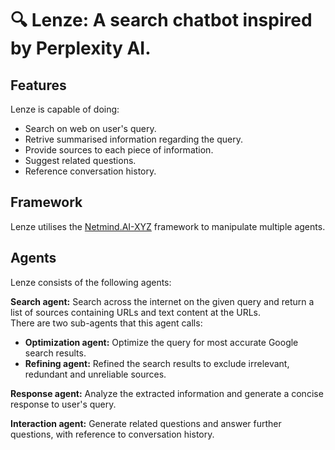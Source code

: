 # 🔍 **Lenze:** A search chatbot inspired by Perplexity AI.

## Features
Lenze is capable of doing:
- Search on web on user's query.
- Retrive summarised information regarding the query.
- Provide sources to each piece of information.
- Suggest related questions.
- Reference conversation history.

## Framework
Lenze utilises the [Netmind.AI-XYZ](https://github.com/protagolabs/Netmind-AI-XYZ) framework to manipulate multiple agents.

## Agents
Lenze consists of the following agents:

**Search agent:** Search across the internet on the given query and return a list of sources containing URLs and text content at the URLs.
<br>There are two sub-agents that this agent calls:
- **Optimization agent:** Optimize the query for most accurate Google search results.
- **Refining agent:** Refined the search results to exclude irrelevant, redundant and unreliable sources.

**Response agent:** Analyze the extracted information and generate a concise response to user's query.

**Interaction agent:** Generate related questions and answer further questions, with reference to conversation history.